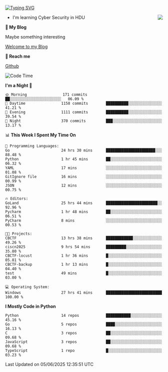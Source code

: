[![Typing SVG](https://readme-typing-svg.herokuapp.com?font=Fira+Code&pause=1000&random=false&width=450&height=60&lines=Hello+%F0%9F%91%8B%F0%9F%8F%BB;I'm+JBNRZ)](https://git.io/typing-svg)

<a href="#">
  <img align="right" src="https://github-readme-stats.vercel.app/api?username=JBNRZ&show_icons=true&bg_color=15,f2f7fd,E0EAFC" />
</a>

- I'm learning Cyber Security in HDU

 **🌱 My Blog**

Maybe something interesting

[Welcome to my Blog](https://jbnrz.com.cn/)

 **💬 Reach me** 

[Github](https://github.com/JBNRZ)


<!--START_SECTION:waka-->
![Code Time](http://img.shields.io/badge/Code%20Time-1%2C224%20hrs%203%20mins-blue)

**I'm a Night 🦉** 

```text
🌞 Morning                171 commits         ██░░░░░░░░░░░░░░░░░░░░░░░   06.09 % 
🌆 Daytime                1158 commits        ██████████░░░░░░░░░░░░░░░   41.21 % 
🌃 Evening                1111 commits        ██████████░░░░░░░░░░░░░░░   39.54 % 
🌙 Night                  370 commits         ███░░░░░░░░░░░░░░░░░░░░░░   13.17 % 
```


📊 **This Week I Spent My Time On** 

```text
💬 Programming Languages: 
Go                       24 hrs 30 mins      ██████████████████████░░░   88.48 % 
Python                   1 hr 45 mins        ██░░░░░░░░░░░░░░░░░░░░░░░   06.32 % 
YAML                     17 mins             ░░░░░░░░░░░░░░░░░░░░░░░░░   01.08 % 
GitIgnore file           16 mins             ░░░░░░░░░░░░░░░░░░░░░░░░░   00.99 % 
JSON                     12 mins             ░░░░░░░░░░░░░░░░░░░░░░░░░   00.75 % 

🔥 Editors: 
GoLand                   25 hrs 44 mins      ███████████████████████░░   92.96 % 
Pycharm                  1 hr 48 mins        ██░░░░░░░░░░░░░░░░░░░░░░░   06.51 % 
PyCharm                  8 mins              ░░░░░░░░░░░░░░░░░░░░░░░░░   00.53 % 

🐱‍💻 Projects: 
CBCTF                    13 hrs 38 mins      ████████████░░░░░░░░░░░░░   49.26 % 
ciscn2025                9 hrs 54 mins       █████████░░░░░░░░░░░░░░░░   35.80 % 
CBCTF-locust             1 hr 36 mins        █░░░░░░░░░░░░░░░░░░░░░░░░   05.81 % 
CBCTF-backup             1 hr 13 mins        █░░░░░░░░░░░░░░░░░░░░░░░░   04.40 % 
test                     49 mins             █░░░░░░░░░░░░░░░░░░░░░░░░   03.00 % 

💻 Operating System: 
Windows                  27 hrs 41 mins      █████████████████████████   100.00 % 
```

**I Mostly Code in Python** 

```text
Python                   14 repos            ███████████░░░░░░░░░░░░░░   45.16 % 
Go                       5 repos             ████░░░░░░░░░░░░░░░░░░░░░   16.13 % 
C                        3 repos             ██░░░░░░░░░░░░░░░░░░░░░░░   09.68 % 
JavaScript               3 repos             ██░░░░░░░░░░░░░░░░░░░░░░░   09.68 % 
TypeScript               1 repo              █░░░░░░░░░░░░░░░░░░░░░░░░   03.23 % 
```




 Last Updated on 05/06/2025 12:35:51 UTC
<!--END_SECTION:waka-->
